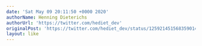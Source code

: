 ```yaml
---
date: 'Sat May 09 20:11:50 +0000 2020'
authorName: Henning Dieterichs
authorUrl: 'https://twitter.com/hediet_dev'
originalPost: 'https://twitter.com/hediet_dev/status/1259214515683590144'
layout: like
---
```

